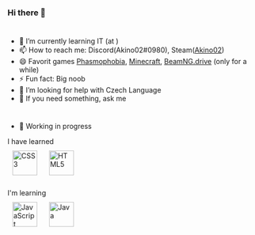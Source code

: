 ### Hi there 👋
#
- 🌱 I’m currently learning IT (at <a href=https://www.spsmb.cz/></a>)
- 📫 How to reach me: Discord(Akino02#0980), Steam(<a href=https://steamcommunity.com/profiles/76561198147089025>Akino02</a>)
- 😄 Favorit games <a href=https://store.steampowered.com/app/739630/Phasmophobia/>Phasmophobia</a>, <a href=https://www.minecraft.net/en-us/about
minecraft>Minecraft</a>, <a href=https://store.steampowered.com/app/284160/BeamNGdrive/>BeamNG.drive</a> (only for a while)
- ⚡ Fun fact: Big noob
- 🤔 I’m looking for help with Czech Language
- 💬 If you need something, ask me 
#
- 🛑 Working in progress
<div>I have learned</div>
<div>
<a href="https://www.w3schools.com/css/" target="_blank"><img style="margin: 10px" src="https://profilinator.rishav.dev/skills-assets/css3-original-wordmark.svg"
alt="CSS3" height="50" /></a>  
<a href="https://en.wikipedia.org/wiki/HTML5" target="_blank"><img style="margin: 10px" src="https://profilinator.rishav.dev/skills-assets/html5-original-wordmark.svg"
alt="HTML5" height="50" /></a>  
</div>
<br>
<div>I'm learning</div>
<div>  
<a href="https://www.javascript.com/" target="_blank"><img style="margin: 10px" src="https://profilinator.rishav.dev/skills-assets/javascript-original.svg" alt="JavaScript" height="50" /></a>  
<a href="https://www.java.com/" target="_blank"><img style="margin: 10px" src="https://profilinator.rishav.dev/skills-assets/java-original-wordmark.svg" alt="Java" height="50" /></a>  
</div>
<!--
**Akino02/Akino02** is a ✨ _special_ ✨ repository because its `README.md` (this file) appears on your GitHub profile.

Here are some ideas to get you started:

- 🔭 I’m currently working on 
- 👯 I’m looking to collaborate on ...
-
-->
